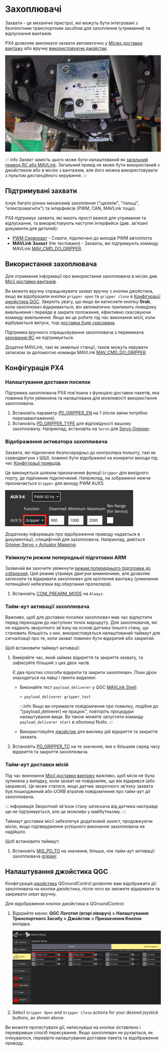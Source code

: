 # Захоплювачі

Захвати - це механічні пристрої, які можуть бути інтегровані з безпілотним транспортним засобом для захоплення (утримання) та відпускання вантажів.

PX4 дозволяє викликати захвати автоматично у [Місіях доставки вантажу](../flying/package_delivery_mission.md) або вручну [використовуючи джойстик](#qgc-joystick-configuration).

![High-load gripper example](../../assets/hardware/grippers/highload_gripper_example.jpg)

::: info
Захват замість цього може бути налаштований як [загальний привод RC або MAVLink](../payloads/generic_actuator_control.md#generic-actuator-control-with-rc). Загальний привід не може бути використаний з джойстиком або в місіях з вантажем, але його можна використовувати з пультом дистанційного керування.
:::

## Підтримувані захвати

Існує багато різних механізмів захоплення ("щелепи", "пальці", "електромагніти") та інтерфейсів (PWM, CAN, MAVLink тощо).

PX4 підтримує захвати, які мають прості важелі для утримання та відпускання, та використовують наступні інтерфейси (див. зв'язані документи для деталей):

- [PWM Сервохват](gripper_servo.md) - Схвати, підключені до виходів PWM автопілота
- **MAVLink Захват** (Не тестовано) - Захваты, які підтримують команду MAVLink [MAV_CMD_DO_GRIPPER](https://mavlink.io/en/messages/common.html#MAV_CMD_DO_GRIPPER).

## Використання захоплювача

Для отримання інформації про використання захоплювача в місіях див. [Місії доставки вантажів](../flying/package_delivery_mission.md).

Ви можете вручну спрацьовувати захват вручну з кнопки джойстика, якщо ви відобразили кнопки `gripper open` та `gripper close` в [Конфігурації джойстика QGC](#qgc-joystick-configuration). Зверніть увагу, що якщо ви натиснете кнопку **Grab**, коли захоплювач відкривається, він автоматично припинить поведінку вивільнення і перейде в закрите положення, ефективно скасовуючи команду вивільнення. Якщо ви це робите під час виконання місії, коли відбувається випуск, тоді [доставка буде скасована](../flying/package_delivery_mission.md#manual-control-of-gripper-in-missions).

Підтримка вручного спрацьовування захоплювача з перемикача [керування RC](../getting_started/rc_transmitter_receiver.md) не підтримується.

Додатки MAVLink, такі як земельні станції, також можуть керувати затиском за допомогою команди MAVLink [MAV_CMD_DO_GRIPPER](https://mavlink.io/en/messages/common.html#MAV_CMD_DO_GRIPPER).

## Конфігурація PX4

### Налаштування доставки посилок

Підтримка захоплювача PX4 пов'язана з функцією доставки пакетів, яка повинна бути увімкнена та налаштована для можливості використання захоплювача.

1. Встановіть параметр [PD_GRIPPER_EN](../advanced_config/parameter_reference.md#PD_GRIPPER_EN) на 1 (після зміни потрібно перезавантаження).
1. Встановіть [PD_GRIPPER_TYPE](../advanced_config/parameter_reference.md#PD_GRIPPER_TYPE) для відповідності вашому захоплювачу. Наприклад, встановіть на `Servo` для [Servo Grepper](gripper_servo.md).

### Відображення активатора захоплювача

Захвати, які підключені безпосередньо до контролера польоту, такі як серводвигуни з ШШІ, повинні бути відображені на конкретні виходи під час [Конфігурації приводів](../config/actuators.md#actuator-outputs).

Це виконується шляхом призначення функції `Gripper` для вихідного порту, де підйомник підключений. Наприклад, на зображенні нижче призначається `Gripper` для виходу PWM AUX5.

![Gripper output mapping](../../assets/config/gripper/qgc_gripper_actuator_output_small.png)

Додаткову інформацію про відображення приводу надається в документації, специфічній для захоплювача. Наприклад, дивіться [Gripper Servo > Actuator Mapping](../peripherals/gripper_servo.md#actuator-mapping).

### Увімкнути режим попередньої підготовки ARM

Зазвичай ви захочете увімкнути [режим попереднього підготовки до озброєння](../advanced_config/prearm_arm_disarm.md). Цей режим утримує двигуни вимкненими, але дозволяє затискати та відкривати захоплювач для кріплення вантажу (уникнення потенційної небезпеки від обертання пропелерів).

1. Встановіть [COM_PREARM_MODE](../advanced_config/parameter_reference.md#COM_PREARM_MODE) на `Always`.

### Тайм-аут активації захоплювача

Важливо, щоб для доставки посилки захоплювач мав час відпустити перед переходом до наступних точок маршруту. Для захоплювачів, які не надають зворотного зв'язку на основі датчика їхнього стану, що становить більшість з них, використовується налаштований таймаут для сигналізації про те, коли захват _повинен_ бути відкритий або закритий.

Щоб встановити таймаут активації:

1. Виміряйте час, який займає відкриття та закриття захвату, та зафіксуйте більший з цих двох часів.

   Є два простих способи відкрити та закрити захоплювач. Поки дрон знаходиться на лавці і гвинти видалені:

   - Виконайте тест `payload_deliverer` у QGC [MAVLink Shell](../debug/mavlink_shell.md):

     ```
     > payload_deliverer gripper_test
     ```

     :::info Якщо ви отримаєте повідомлення про помилку, подібне до "[payload_deliverer] не працює", повторіть процедури налаштування вище. Ви також можете запустити команду `payload_deliverer start` в оболонці Nuttx.
:::

   - Використовуйте [джойстик](#qgc-joystick-configuration) для виклику дій відкриття та закриття захвата.

1. Встановіть [PD_GRIPPER_TO](../advanced_config/parameter_reference.md#PD_GRIPPER_TO) на те значення, яке є більшим серед часу відкриття та закриття захоплювача.

### Тайм-аут доставки місій

Під час виконання [Місії доставки вантажу](../flying/package_delivery_mission.md) важливо, щоб місія не була зупинена у випадку, коли захват не повідомляє, що він відкрився (або закрився). Це може статися, якщо датчик зворотного зв'язку захвата був пошкоджений або UORB втратив повідомлення про тайм-аут дії захоплювача.

::: інформація
Зворотний зв'язок стану затискача від датчика насправді ще не підтримується, але це можливо у майбутньому.
:::

Таймаут доставки місії забезпечує додатковий захист, продовжуючи місію, якщо підтвердження успішного виконання захоплювача не надійшло.

Щоб встановити таймаут:

1. Встановіть [MIS_PD_TO](../advanced_config/parameter_reference.md#MIS_PD_TO) на значення, більше, ніж тайм-аут активації захоплювача [gripper](#gripper-actuation-timeout).

## Налаштування джойстика QGC

Конфігурація [джойстика](../config/joystick.md) QGroundControl дозволяє вам відображати дії захоплювача на кнопки джойстика, після чого ви зможете відкривати та закривати зхват вручну.

Для відображення кнопок джойстика в QGroundControl:

1. Відкрийте меню: **QGC Логотип (вгорі ліворуч) > Налаштування Транспортного Засобу > Джойстик > Призначення Кнопок** вкладка.

   ![Gripper action mapping](../../assets/config/gripper/qgc_gripper_actions_joystick.png)

1. Select `Gripper Open` and `Gripper Close` actions for your desired joystick buttons, as shown above.

Ви можете протестувати дії, натиснувши на кнопки зіставлено і перевіривши спосіб пересування. Якщо захоплювач не рухається, як очікувалося, перевірте налаштування доставки пакета та відображення приводу.
